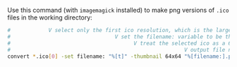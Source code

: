 Use this command (with `imagemagick` installed) to make png versions of `.ico` files in the working directory:

```bash
#            V select only the first ico resolution, which is the largest
#                                 V set the filename: variable to be the name of the input file without an extension
#                                       V treat the selected ico as a 64x64
#                                                       V output file name based on input file name
convert *.ico[0] -set filename: "%[t]" -thumbnail 64x64 "%[filename:].png
```
